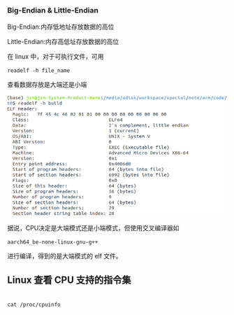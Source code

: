 

##

### Big-Endian & Little-Endian

Big-Endian:内存低地址存放数据的高位

Little-Endian:内存高低址存放数据的高位

在 linux 中，对于可执行文件，可用
```shell
readelf -h file_name 
```
查看数据存放是大端还是小端

![](pic/Screenshot%20from%202022-07-04%2014-10-21.png)

据说，CPU决定是大端模式还是小端模式，但使用交叉编译器如 
```shell
aarch64_be-none-linux-gnu-g++
```
进行编译，得到的是大端模式的 elf 文件。


## Linux 查看 CPU 支持的指令集

```shell

cat /proc/cpuinfo
```

